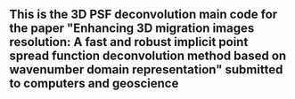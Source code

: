 ## This is the 3D PSF deconvolution main code for the paper "Enhancing 3D migration images resolution: A fast and robust implicit point spread function deconvolution method based on wavenumber domain representation" submitted to computers and geoscience
